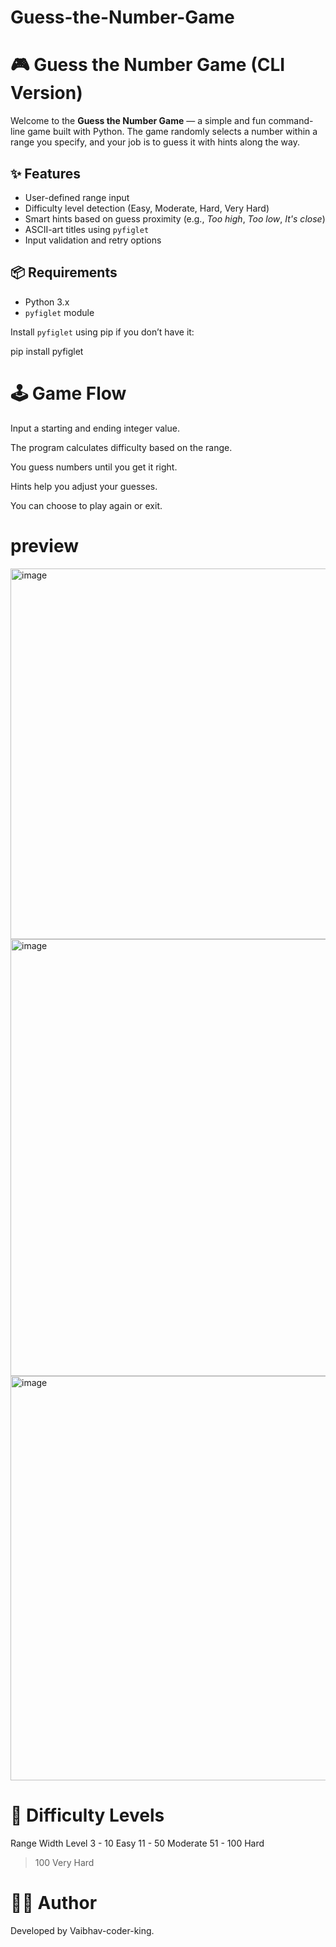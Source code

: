 # Guess-the-Number-Game
# 🎮 Guess the Number Game (CLI Version)

Welcome to the **Guess the Number Game** — a simple and fun command-line game built with Python. The game randomly selects a number within a range you specify, and your job is to guess it with hints along the way.

## ✨ Features

- User-defined range input
- Difficulty level detection (Easy, Moderate, Hard, Very Hard)
- Smart hints based on guess proximity (e.g., *Too high*, *Too low*, *It's close*)
- ASCII-art titles using `pyfiglet`
- Input validation and retry options

## 📦 Requirements

- Python 3.x
- `pyfiglet` module

Install `pyfiglet` using pip if you don’t have it:

pip install pyfiglet

# 🕹️ Game Flow
Input a starting and ending integer value.

The program calculates difficulty based on the range.

You guess numbers until you get it right.

Hints help you adjust your guesses.

You can choose to play again or exit.
# preview 

<img width="872" height="593" alt="image" src="https://github.com/user-attachments/assets/984f4856-c3f0-4bff-b37a-801eff13b500" />

<img width="1070" height="699" alt="image" src="https://github.com/user-attachments/assets/aa72af88-faa3-45e5-83bc-87abe57aa2da" />

<img width="676" height="647" alt="image" src="https://github.com/user-attachments/assets/7c0182fe-b5dd-4348-a034-dfd0b79604ab" />


# 🧠 Difficulty Levels
Range Width	Level
3 - 10	Easy
11 - 50	Moderate
51 - 100	Hard
>100	Very Hard

# 👨‍💻 Author
Developed by Vaibhav-coder-king.
